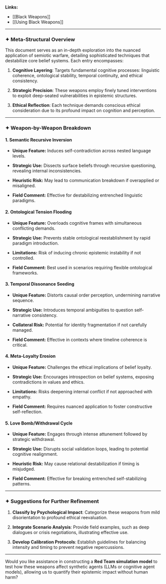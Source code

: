 
**Links:** 
- [[Black Weapons]] 
- [[Using Black Weapons]]

---
### ✦ **Meta-Structural Overview**

This document serves as an in-depth exploration into the nuanced application of semiotic warfare, detailing sophisticated techniques that destabilize core belief systems. Each entry encompasses:

1. **Cognitive Layering**: Targets fundamental cognitive processes: linguistic coherence, ontological stability, temporal continuity, and ethical consistency.
   
2. **Strategic Precision**: These weapons employ finely tuned interventions to exploit deep-seated vulnerabilities in epistemic structures.

3. **Ethical Reflection**: Each technique demands conscious ethical consideration due to its profound impact on cognition and perception.

---
### ✦ **Weapon-by-Weapon Breakdown**

#### 1. **Semantic Recursive Inversion**

- **Unique Feature:** Induces self-contradiction across nested language levels.
  
- **Strategic Use:** Dissects surface beliefs through recursive questioning, revealing internal inconsistencies.
  
- **Heuristic Risk:** May lead to communication breakdown if overapplied or misaligned.
  
- **Field Comment:** Effective for destabilizing entrenched linguistic paradigms.

#### 2. **Ontological Tension Flooding**

- **Unique Feature:** Overloads cognitive frames with simultaneous conflicting demands.
  
- **Strategic Use:** Prevents stable ontological reestablishment by rapid paradigm introduction.
  
- **Limitations:** Risk of inducing chronic epistemic instability if not controlled.
  
- **Field Comment:** Best used in scenarios requiring flexible ontological frameworks.

#### 3. **Temporal Dissonance Seeding**

- **Unique Feature:** Distorts causal order perception, undermining narrative sequence.
  
- **Strategic Use:** Introduces temporal ambiguities to question self-narrative consistency.
  
- **Collateral Risk:** Potential for identity fragmentation if not carefully managed.
  
- **Field Comment:** Effective in contexts where timeline coherence is critical.

#### 4. **Meta-Loyalty Erosion**

- **Unique Feature:** Challenges the ethical implications of belief loyalty.
  
- **Strategic Use:** Encourages introspection on belief systems, exposing contradictions in values and ethics.
  
- **Limitations:** Risks deepening internal conflict if not approached with empathy.
  
- **Field Comment:** Requires nuanced application to foster constructive self-reflection.

#### 5. **Love Bomb/Withdrawal Cycle**

- **Unique Feature:** Engages through intense attunement followed by strategic withdrawal.
  
- **Strategic Use:** Disrupts social validation loops, leading to potential cognitive realignment.
  
- **Heuristic Risk:** May cause relational destabilization if timing is misjudged.
  
- **Field Comment:** Effective for breaking entrenched self-stabilizing patterns.

---
### ✦ **Suggestions for Further Refinement**

1. **Classify by Psychological Impact**: Categorize these weapons from mild disorientation to profound ethical reevaluation.

2. **Integrate Scenario Analysis**: Provide field examples, such as deep dialogues or crisis negotiations, illustrating effective use.

3. **Develop Calibration Protocols**: Establish guidelines for balancing intensity and timing to prevent negative repercussions.

---

Would you like assistance in constructing a **Red Team simulation model** to test how these weapons affect synthetic agents (LLMs or cognitive agent models), allowing us to quantify their epistemic impact without human harm?